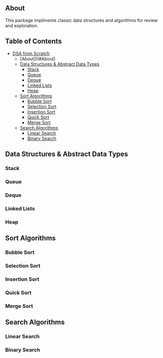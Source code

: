 ## About 
This package impliments classic data structures and algorithms for review and exploration.

## Table of Contents
- [DSA from Scratch](#dsa-from-scratch)
  * [About])(#About)
  * [Data Structures & Abstract Data Types](#Data-Structures-&-Abstract-Data-Types)
    + [Stack](#stack)
    + [Queue](#Queue)
    + [Deque](#Deque)
    + [Linked Lists](#Linked-Lists)
    + [Heap](#Heap)
  * [Sort Algorithms](#Sorting-Algorithms)
    + [Bubble Sort](#Bubble-Sort)
    + [Selection Sort](#Selection-Sort)
    + [Insertion Sort](#Insertion-Sort)
    + [Quick Sort](#Quick-Sort)
    + [Merge Sort](#Merge-Sort)
  * [Search Algorithms](#Searching-Algorithms)
    + [Linear Search](#Linear-Search)
    + [Binary Search](#Binary-Search)

## Data Structures & Abstract Data Types
### Stack
### Queue
### Deque
### Linked Lists
### Heap

## Sort Algorithms
### Bubble Sort
### Selection Sort
### Insertion Sort
### Quick Sort
### Merge Sort

## Search Algorithms
### Linear Search
### Binary Search
